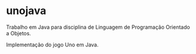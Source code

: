 # unojava
Trabalho em Java para disciplina de Linguagem de Programação Orientado a Objetos.

Implementação do jogo Uno em Java.
